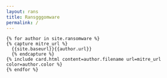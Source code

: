 ```yaml
---
layout: rans
title: Ransgggomware
permalink: /
---
```


<div class="container xl:pl-28 xl:pr-28 mt-4 mx-auto">
  <div class="mt-8 grid grid-cols-1 sm:grid-cols-2 md:grid-cols-3 lg:grid-cols-4 gap-2">

    {% for author in site.ransomware %}
    {% capture mitre_url %}
      {{site.baseurl}}{{author.url}}
      {% endcapture %}
    {% include card.html content=author.filename url=mitre_url color=author.color %}
    {% endfor %}
  </div>
</div>
